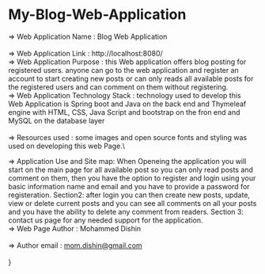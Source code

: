 # My-Blog-Web-Application

\=>  Web Application Name    : Blog Web Application\
\
  =>  Web Application Link    : http://localhost:8080/
\
  =>  Web Application Purpose : this Web application offers blog posting for registered users. anyone  can go to the web application and register an account to start creating new posts or can only reads all available posts for the registered users and can comment on them without registering.
\
  =>  Web Application Technology Stack : technology used to develop this Web Application is Spring boot and Java on the back end and Thymeleaf engine with HTML, CSS, Java Script and bootstrap on the fron end and MySQL on the database layer\
\
=>  Resources used : some images and open source fonts and styling was used on developing this web Page.\

=> Application Use and Site map: When Openeing the application you will start on the main page for all available post so you can only read posts and comment on them, then you have the option to register and login using your basic information name and email and you have to provide a password for registeration.
Section2: after login you can then create new posts, update, view or delete current posts and you can see all comments on all your posts and you have the ability to delete any comment from readers.
Section 3: contact us page for any needed support for the application.
\
  =>  Web Page Author  : Mohammed Dishin\
\
  =>  Author email  : mom.dishin@gmail.com\
\
  }
